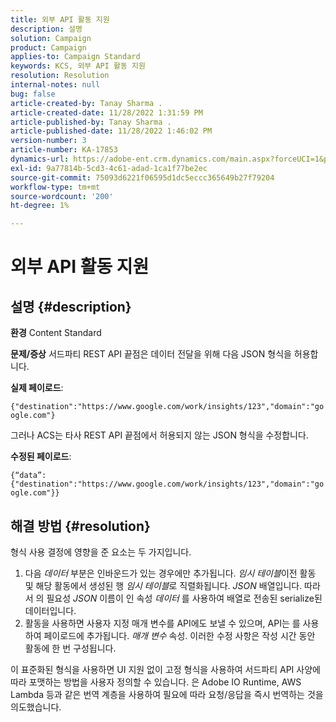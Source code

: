 ```yaml
---
title: 외부 API 활동 지원
description: 설명
solution: Campaign
product: Campaign
applies-to: Campaign Standard
keywords: KCS, 외부 API 활동 지원
resolution: Resolution
internal-notes: null
bug: false
article-created-by: Tanay Sharma .
article-created-date: 11/28/2022 1:31:59 PM
article-published-by: Tanay Sharma .
article-published-date: 11/28/2022 1:46:02 PM
version-number: 3
article-number: KA-17853
dynamics-url: https://adobe-ent.crm.dynamics.com/main.aspx?forceUCI=1&pagetype=entityrecord&etn=knowledgearticle&id=ad079903-216f-ed11-9562-6045bd006239
exl-id: 9a77814b-5cd3-4c61-adad-1ca1f77be2ec
source-git-commit: 75093d6221f06595d1dc5eccc365649b27f79204
workflow-type: tm+mt
source-wordcount: '200'
ht-degree: 1%

---
```


# 외부 API 활동 지원

## 설명 {#description}

<b>환경</b>
Content Standard


<b>문제/증상</b>
서드파티 REST API 끝점은 데이터 전달을 위해 다음 JSON 형식을 허용합니다.

<b>실제 페이로드</b>:

`{"destination":"https://www.google.com/work/insights/123","domain":"google.com"}`



그러나 ACS는 타사 REST API 끝점에서 허용되지 않는 JSON 형식을 수정합니다.

<b>수정된 페이로드</b>:

`{“data”:{"destination":"https://www.google.com/work/insights/123","domain":"google.com"}}`




## 해결 방법 {#resolution}




형식 사용 결정에 영향을 준 요소는 두 가지입니다.

1. 다음 *데이터* 부분은 인바운드가 있는 경우에만 추가됩니다. *임시 테이블*&#x200B;이전 활동 및 해당 활동에서 생성된 행 *임시 테이블*&#x200B;로 직렬화됩니다. *JSON* 배열입니다. 따라서 의 필요성 *JSON* 이름이 인 속성 *데이터* 를 사용하여 배열로 전송된 serialize된 데이터입니다.
2. 활동을 사용하면 사용자 지정 매개 변수를 API에도 보낼 수 있으며, API는 를 사용하여 페이로드에 추가됩니다. *매개 변수* 속성. 이러한 수정 사항은 작성 시간 동안 활동에 한 번 구성됩니다.




이 표준화된 형식을 사용하면 UI 지원 없이 고정 형식을 사용하여 서드파티 API 사양에 따라 포맷하는 방법을 사용자 정의할 수 있습니다. 은 Adobe IO Runtime, AWS Lambda 등과 같은 번역 계층을 사용하여 필요에 따라 요청/응답을 즉시 번역하는 것을 의도했습니다.
